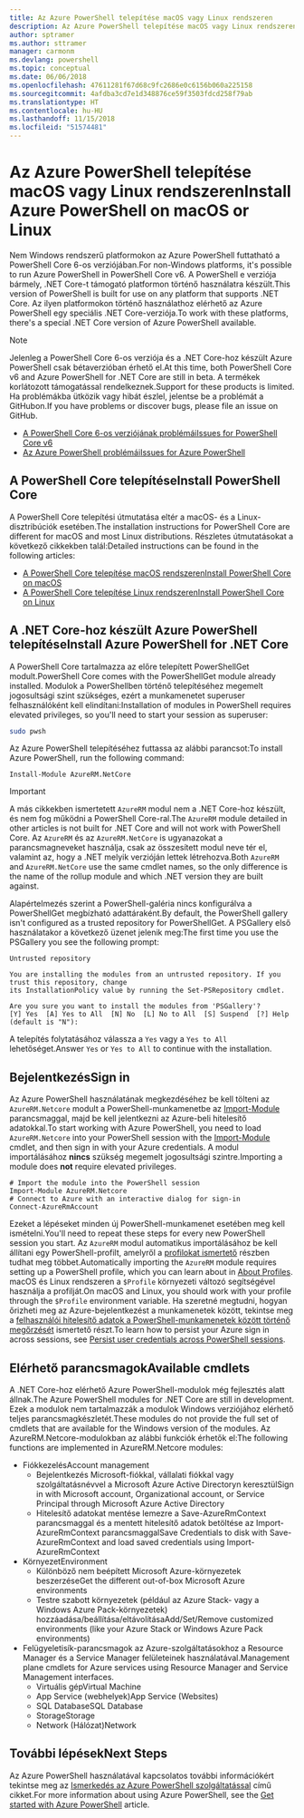```yaml
---
title: Az Azure PowerShell telepítése macOS vagy Linux rendszeren
description: Az Azure PowerShell telepítése macOS vagy Linux rendszeren.
author: sptramer
ms.author: sttramer
manager: carmonm
ms.devlang: powershell
ms.topic: conceptual
ms.date: 06/06/2018
ms.openlocfilehash: 47611281f67d68c9fc2686e0c6156b060a225158
ms.sourcegitcommit: 4afdba3cd7e1d348876ce59f3503fdcd258f79ab
ms.translationtype: HT
ms.contentlocale: hu-HU
ms.lasthandoff: 11/15/2018
ms.locfileid: "51574481"
---
```

# <a name="install-azure-powershell-on-macos-or-linux"></a><span data-ttu-id="58288-103">Az Azure PowerShell telepítése macOS vagy Linux rendszeren</span><span class="sxs-lookup"><span data-stu-id="58288-103">Install Azure PowerShell on macOS or Linux</span></span>

<span data-ttu-id="58288-104">Nem Windows rendszerű platformokon az Azure PowerShell futtatható a PowerShell Core 6-os verziójában.</span><span class="sxs-lookup"><span data-stu-id="58288-104">For non-Windows platforms, it's possible to run Azure PowerShell in PowerShell Core v6.</span></span> <span data-ttu-id="58288-105">A PowerShell e verziója bármely, .NET Core-t támogató platformon történő használatra készült.</span><span class="sxs-lookup"><span data-stu-id="58288-105">This version of PowerShell is built for use on any platform that supports .NET Core.</span></span> <span data-ttu-id="58288-106">Az ilyen platformokon történő használathoz elérhető az Azure PowerShell egy speciális .NET Core-verziója.</span><span class="sxs-lookup"><span data-stu-id="58288-106">To work with these platforms, there's a special .NET Core version of Azure PowerShell available.</span></span>

> [!NOTE]
> <span data-ttu-id="58288-107">Jelenleg a PowerShell Core 6-os verziója és a .NET Core-hoz készült Azure PowerShell csak bétaverzióban érhető el.</span><span class="sxs-lookup"><span data-stu-id="58288-107">At this time, both PowerShell Core v6 and Azure PowerShell for .NET Core are still in beta.</span></span>
> <span data-ttu-id="58288-108">A termékek korlátozott támogatással rendelkeznek.</span><span class="sxs-lookup"><span data-stu-id="58288-108">Support for these products is limited.</span></span> <span data-ttu-id="58288-109">Ha problémákba ütközik vagy hibát észlel, jelentse be a problémát a GitHubon.</span><span class="sxs-lookup"><span data-stu-id="58288-109">If you have problems or discover bugs, please file an issue on GitHub.</span></span>
>
> * [<span data-ttu-id="58288-110">A PowerShell Core 6-os verziójának problémái</span><span class="sxs-lookup"><span data-stu-id="58288-110">Issues for PowerShell Core v6</span></span>](https://github.com/PowerShell/PowerShell/issues)
> * [<span data-ttu-id="58288-111">Az Azure PowerShell problémái</span><span class="sxs-lookup"><span data-stu-id="58288-111">Issues for Azure PowerShell</span></span>](https://github.com/azure/azure-docs-powershell/issues)

## <a name="install-powershell-core"></a><span data-ttu-id="58288-112">A PowerShell Core telepítése</span><span class="sxs-lookup"><span data-stu-id="58288-112">Install PowerShell Core</span></span>

<span data-ttu-id="58288-113">A PowerShell Core telepítési útmutatása eltér a macOS- és a Linux-disztribúciók esetében.</span><span class="sxs-lookup"><span data-stu-id="58288-113">The installation instructions for PowerShell Core are different for macOS and most Linux distributions.</span></span>
<span data-ttu-id="58288-114">Részletes útmutatásokat a következő cikkekben talál:</span><span class="sxs-lookup"><span data-stu-id="58288-114">Detailed instructions can be found in the following articles:</span></span>

* [<span data-ttu-id="58288-115">A PowerShell Core telepítése macOS rendszeren</span><span class="sxs-lookup"><span data-stu-id="58288-115">Install PowerShell Core on macOS</span></span>](/powershell/scripting/setup/installing-powershell-core-on-macos)
* [<span data-ttu-id="58288-116">A PowerShell Core telepítése Linux rendszeren</span><span class="sxs-lookup"><span data-stu-id="58288-116">Install PowerShell Core on Linux</span></span>](/powershell/scripting/setup/installing-powershell-core-on-linux)

## <a name="install-azure-powershell-for-net-core"></a><span data-ttu-id="58288-117">A .NET Core-hoz készült Azure PowerShell telepítése</span><span class="sxs-lookup"><span data-stu-id="58288-117">Install Azure PowerShell for .NET Core</span></span>

<span data-ttu-id="58288-118">A PowerShell Core tartalmazza az előre telepített PowerShellGet modult.</span><span class="sxs-lookup"><span data-stu-id="58288-118">PowerShell Core comes with the PowerShellGet module already installed.</span></span> <span data-ttu-id="58288-119">Modulok a PowerShellben történő telepítéséhez megemelt jogosultsági szint szükséges, ezért a munkamenetet superuser felhasználóként kell elindítani:</span><span class="sxs-lookup"><span data-stu-id="58288-119">Installation of modules in PowerShell requires elevated privileges, so you'll need to start your session as superuser:</span></span>

```bash
sudo pwsh
```

<span data-ttu-id="58288-120">Az Azure PowerShell telepítéséhez futtassa az alábbi parancsot:</span><span class="sxs-lookup"><span data-stu-id="58288-120">To install Azure PowerShell, run the following command:</span></span>

```powershell-interactive
Install-Module AzureRM.NetCore
```

> [!IMPORTANT]
> <span data-ttu-id="58288-121">A más cikkekben ismertetett `AzureRM` modul nem a .NET Core-hoz készült, és nem fog működni a PowerShell Core-ral.</span><span class="sxs-lookup"><span data-stu-id="58288-121">The `AzureRM` module detailed in other articles is not built for .NET Core and will not work with PowerShell Core.</span></span> <span data-ttu-id="58288-122">Az `AzureRM` és az `AzureRM.NetCore` is ugyanazokat a parancsmagneveket használja, csak az összesített modul neve tér el, valamint az, hogy a .NET melyik verzióján lettek létrehozva.</span><span class="sxs-lookup"><span data-stu-id="58288-122">Both `AzureRM` and `AzureRM.NetCore` use the same cmdlet names, so the only difference is the name of the rollup module and which .NET version they are built against.</span></span>

<span data-ttu-id="58288-123">Alapértelmezés szerint a PowerShell-galéria nincs konfigurálva a PowerShellGet megbízható adattáraként.</span><span class="sxs-lookup"><span data-stu-id="58288-123">By default, the PowerShell gallery isn't configured as a trusted repository for PowerShellGet.</span></span> <span data-ttu-id="58288-124">A PSGallery első használatakor a következő üzenet jelenik meg:</span><span class="sxs-lookup"><span data-stu-id="58288-124">The first time you use the PSGallery you see the following prompt:</span></span>

```output
Untrusted repository

You are installing the modules from an untrusted repository. If you trust this repository, change
its InstallationPolicy value by running the Set-PSRepository cmdlet.

Are you sure you want to install the modules from 'PSGallery'?
[Y] Yes  [A] Yes to All  [N] No  [L] No to All  [S] Suspend  [?] Help (default is "N"):
```

<span data-ttu-id="58288-125">A telepítés folytatásához válassza a `Yes` vagy a `Yes to All` lehetőséget.</span><span class="sxs-lookup"><span data-stu-id="58288-125">Answer `Yes` or `Yes to All` to continue with the installation.</span></span>

## <a name="sign-in"></a><span data-ttu-id="58288-126">Bejelentkezés</span><span class="sxs-lookup"><span data-stu-id="58288-126">Sign in</span></span>

<span data-ttu-id="58288-127">Az Azure PowerShell használatának megkezdéséhez be kell tölteni az `AzureRM.Netcore` modult a PowerShell-munkamenetbe az [Import-Module](/powershell/module/Microsoft.PowerShell.Core/Import-Module) parancsmaggal, majd be kell jelentkezni az Azure-beli hitelesítő adatokkal.</span><span class="sxs-lookup"><span data-stu-id="58288-127">To start working with Azure PowerShell, you need to load `AzureRM.Netcore` into your PowerShell session with the [Import-Module](/powershell/module/Microsoft.PowerShell.Core/Import-Module) cmdlet, and then sign in with your Azure credentials.</span></span> <span data-ttu-id="58288-128">A modul importálásához __nincs__ szükség megemelt jogosultsági szintre.</span><span class="sxs-lookup"><span data-stu-id="58288-128">Importing a module does __not__ require elevated privileges.</span></span>

```powershell-interactive
# Import the module into the PowerShell session
Import-Module AzureRM.Netcore
# Connect to Azure with an interactive dialog for sign-in
Connect-AzureRmAccount
```

<span data-ttu-id="58288-129">Ezeket a lépéseket minden új PowerShell-munkamenet esetében meg kell ismételni.</span><span class="sxs-lookup"><span data-stu-id="58288-129">You'll need to repeat these steps for every new PowerShell session you start.</span></span> <span data-ttu-id="58288-130">Az `AzureRM` modul automatikus importálásához be kell állítani egy PowerShell-profilt, amelyről a [profilokat ismertető](/powershell/module/microsoft.powershell.core/about/about_profiles) részben tudhat meg többet.</span><span class="sxs-lookup"><span data-stu-id="58288-130">Automatically importing the `AzureRM` module requires setting up a PowerShell profile, which you can learn about in [About Profiles](/powershell/module/microsoft.powershell.core/about/about_profiles).</span></span>
<span data-ttu-id="58288-131">macOS és Linux rendszeren a `$Profile` környezeti változó segítségével használja a profilját.</span><span class="sxs-lookup"><span data-stu-id="58288-131">On macOS and Linux, you should work with your profile through the `$Profile` environment variable.</span></span> <span data-ttu-id="58288-132">Ha szeretné megtudni, hogyan őrizheti meg az Azure-bejelentkezést a munkamenetek között, tekintse meg a [felhasználói hitelesítő adatok a PowerShell-munkamenetek között történő megőrzését](context-persistence.md) ismertető részt.</span><span class="sxs-lookup"><span data-stu-id="58288-132">To learn how to persist your Azure sign in across sessions, see [Persist user credentials across PowerShell sessions](context-persistence.md).</span></span>

## <a name="available-cmdlets"></a><span data-ttu-id="58288-133">Elérhető parancsmagok</span><span class="sxs-lookup"><span data-stu-id="58288-133">Available cmdlets</span></span>

<span data-ttu-id="58288-134">A .NET Core-hoz elérhető Azure PowerShell-modulok még fejlesztés alatt állnak.</span><span class="sxs-lookup"><span data-stu-id="58288-134">The Azure PowerShell modules for .NET Core are still in development.</span></span> <span data-ttu-id="58288-135">Ezek a modulok nem tartalmazzák a modulok Windows verziójához elérhető teljes parancsmagkészletét.</span><span class="sxs-lookup"><span data-stu-id="58288-135">These modules do not provide the full set of cmdlets that are available for the Windows version of the modules.</span></span> <span data-ttu-id="58288-136">Az AzureRM.Netcore-modulokban az alábbi funkciók érhetők el:</span><span class="sxs-lookup"><span data-stu-id="58288-136">The following functions are implemented in AzureRM.Netcore modules:</span></span>

* <span data-ttu-id="58288-137">Fiókkezelés</span><span class="sxs-lookup"><span data-stu-id="58288-137">Account management</span></span>
  * <span data-ttu-id="58288-138">Bejelentkezés Microsoft-fiókkal, vállalati fiókkal vagy szolgáltatásnévvel a Microsoft Azure Active Directoryn keresztül</span><span class="sxs-lookup"><span data-stu-id="58288-138">Sign in with Microsoft account, Organizational account, or Service Principal through Microsoft Azure Active Directory</span></span>
  * <span data-ttu-id="58288-139">Hitelesítő adatokat mentése lemezre a Save-AzureRmContext parancsmaggal és a mentett hitelesítő adatok betöltése az Import-AzureRmContext parancsmaggal</span><span class="sxs-lookup"><span data-stu-id="58288-139">Save Credentials to disk with Save-AzureRmContext and load saved credentials using Import-AzureRmContext</span></span>
* <span data-ttu-id="58288-140">Környezet</span><span class="sxs-lookup"><span data-stu-id="58288-140">Environment</span></span>
  * <span data-ttu-id="58288-141">Különböző nem beépített Microsoft Azure-környezetek beszerzése</span><span class="sxs-lookup"><span data-stu-id="58288-141">Get the different out-of-box Microsoft Azure environments</span></span>
  * <span data-ttu-id="58288-142">Testre szabott környezetek (például az Azure Stack- vagy a Windows Azure Pack-környezetek) hozzáadása/beállítása/eltávolítása</span><span class="sxs-lookup"><span data-stu-id="58288-142">Add/Set/Remove customized environments (like your Azure Stack or Windows Azure Pack environments)</span></span>
* <span data-ttu-id="58288-143">Felügyeletisík-parancsmagok az Azure-szolgáltatásokhoz a Resource Manager és a Service Manager felületeinek használatával.</span><span class="sxs-lookup"><span data-stu-id="58288-143">Management plane cmdlets for Azure services using Resource Manager and Service Management interfaces.</span></span>
  * <span data-ttu-id="58288-144">Virtuális gép</span><span class="sxs-lookup"><span data-stu-id="58288-144">Virtual Machine</span></span>
  * <span data-ttu-id="58288-145">App Service (webhelyek)</span><span class="sxs-lookup"><span data-stu-id="58288-145">App Service (Websites)</span></span>
  * <span data-ttu-id="58288-146">SQL Database</span><span class="sxs-lookup"><span data-stu-id="58288-146">SQL Database</span></span>
  * <span data-ttu-id="58288-147">Storage</span><span class="sxs-lookup"><span data-stu-id="58288-147">Storage</span></span>
  * <span data-ttu-id="58288-148">Network (Hálózat)</span><span class="sxs-lookup"><span data-stu-id="58288-148">Network</span></span>

## <a name="next-steps"></a><span data-ttu-id="58288-149">További lépések</span><span class="sxs-lookup"><span data-stu-id="58288-149">Next Steps</span></span>

<span data-ttu-id="58288-150">Az Azure PowerShell használatával kapcsolatos további információkért tekintse meg az [Ismerkedés az Azure PowerShell szolgáltatással](get-started-azureps.md) című cikket.</span><span class="sxs-lookup"><span data-stu-id="58288-150">For more information about using Azure PowerShell, see the [Get started with Azure PowerShell](get-started-azureps.md) article.</span></span>
